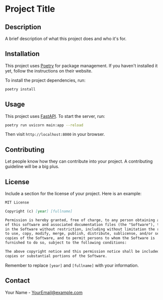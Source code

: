 
# Project Title

## Description

A brief description of what this project does and who it's for.

## Installation

This project uses [Poetry](https://python-poetry.org/) for package management. If you haven't installed it yet, follow the instructions on their website.

To install the project dependencies, run:

```sh
poetry install
```

## Usage

This project uses [FastAPI](https://fastapi.tiangolo.com/). To start the server, run:

```sh
poetry run uvicorn main:app --reload
```

Then visit `http://localhost:8000` in your browser.

## Contributing

Let people know how they can contribute into your project. A contributing guideline will be a big plus.

## License

Include a section for the license of your project. Here is an example:

```markdown
MIT License

Copyright (c) [year] [fullname]

Permission is hereby granted, free of charge, to any person obtaining a copy
of this software and associated documentation files (the "Software"), to deal
in the Software without restriction, including without limitation the rights
to use, copy, modify, merge, publish, distribute, sublicense, and/or sell
copies of the Software, and to permit persons to whom the Software is
furnished to do so, subject to the following conditions:

The above copyright notice and this permission notice shall be included in all
copies or substantial portions of the Software.
```

Remember to replace `[year]` and `[fullname]` with your information.

## Contact

Your Name - YourEmail@example.com
